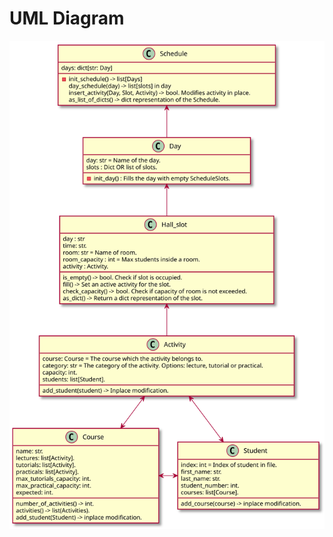# UML Diagram

<div hidden>
@startuml FirstDiagram

class Schedule{
    days: dict[str: Day]
    -init_schedule() -> dict[str: Day]
    day_schedule(day) -> list[slots] in day
    insert_activity(Day, Slot, Activity) -> bool. Modifies activity in place.
    as_list_of_dicts() -> dict representation of the Schedule.
}

class Day{
    day: str = Name of the day.
    slots : Dict OR list of slots.
    -init_day() : Fills the day with empty ScheduleSlots.
}

class Hall_slot{
    day : str
    time: str.
    room: str = Name of room.
    room_capacity : int = Max students inside a room.
    activity : Activity.
    is_empty() -> bool. Check if slot is occupied.
    fill() -> Set an active activity for the slot.
    check_capacity() -> bool. Check if capacity of room is not exceeded.
    as_dict() -> Return a dict representation of the slot.
}

class Activity{
    add_student(student) -> Inplace modification.
    course: Course = The course which the activity belongs to.
    category: str = The category of the activity. Options: lecture, tutorial or practical.
    capacity: int.
    students: dict[str, Student].
}

class Course{
    number_of_activities() -> int.
    activities() -> list(Activities).
    add_student(Student) -> inplace modification.
    name: str.
    lectures: list[Activity].
    tutorials: list[Activity].
    practicals: list[Activity].
    max_tutorials_capacity: int.
    max_practical_capacity: int.
    expected: int.
}

class Student{
    add_course(course) -> inplace modification.
    index: int = Index of student in file.
    first_name: str.
    last_name: str.
    student_number: int.
    courses: list[Course].
}

Day -up-> Schedule
Hall_slot -up-> Day
Activity -up-> Hall_slot
Activity <-down-> Course
Activity <-down-> Student
Course <-right-> Student


@enduml
</div>

![UMl Diagram](FirstDiagram.svg)